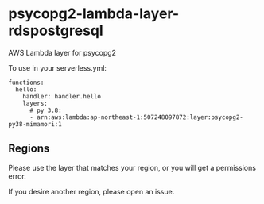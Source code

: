 # psycopg2-lambda-layer-rdspostgresql
AWS Lambda layer for psycopg2


To use in your serverless.yml:
```
functions:
  hello:
    handler: handler.hello
    layers:
      # py 3.8:
      - arn:aws:lambda:ap-northeast-1:507248097872:layer:psycopg2-py38-mimamori:1
```

## Regions
Please use the layer that matches your region, or you will get a permissions error.

If you desire another region, please open an issue.
